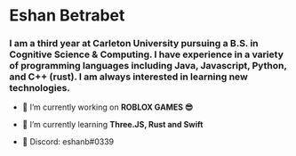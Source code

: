 <h1 align="left">Eshan Betrabet</h1>
<h3 align="left">I am a third year at Carleton University pursuing a B.S. in Cognitive Science & Computing. I have experience in a variety of programming languages including Java, Javascript, Python, and C++ (rust). I am always interested in learning new technologies.</h3>

- 🔭 I’m currently working on **ROBLOX GAMES 😎**

- 🌱 I’m currently learning **Three.JS, Rust and Swift**

- 💬 Discord: eshanb#0339
